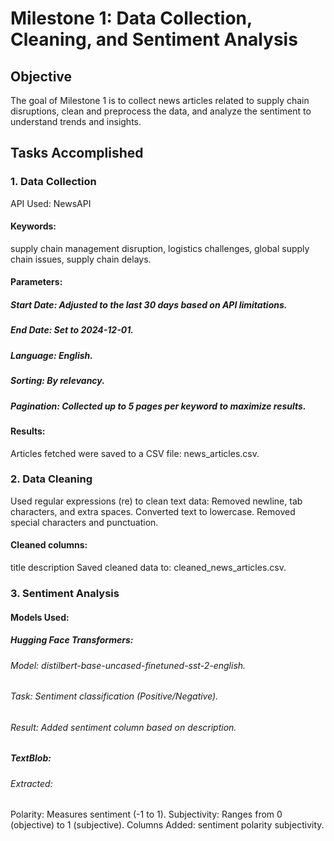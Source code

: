 # Milestone 1: Data Collection, Cleaning, and Sentiment Analysis
## Objective
The goal of Milestone 1 is to collect news articles related to supply chain disruptions, clean and preprocess the data, and analyze the sentiment to understand trends and insights.

## Tasks Accomplished
### 1. Data Collection
API Used: NewsAPI
#### Keywords:
supply chain management disruption,
logistics challenges,
global supply chain issues,
supply chain delays.
#### Parameters:
##### Start Date: Adjusted to the last 30 days based on API limitations.
##### End Date: Set to 2024-12-01.
##### Language: English.
##### Sorting: By relevancy.
##### Pagination: Collected up to 5 pages per keyword to maximize results.
#### Results:
Articles fetched were saved to a CSV file: news_articles.csv.
### 2. Data Cleaning
Used regular expressions (re) to clean text data:
Removed newline, tab characters, and extra spaces.
Converted text to lowercase.
Removed special characters and punctuation.
#### Cleaned columns:
title
description
Saved cleaned data to: cleaned_news_articles.csv.
### 3. Sentiment Analysis
#### Models Used:
##### Hugging Face Transformers:

###### Model: distilbert-base-uncased-finetuned-sst-2-english.
###### Task: Sentiment classification (Positive/Negative).
###### Result: Added sentiment column based on description.
##### TextBlob:

###### Extracted:
Polarity: Measures sentiment (-1 to 1).
Subjectivity: Ranges from 0 (objective) to 1 (subjective).
Columns Added:
sentiment
polarity
subjectivity.
